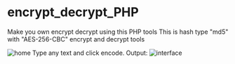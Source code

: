 # encrypt_decrypt_PHP
Make you own encrypt decrypt using this PHP tools
This is hash type "md5" with "AES-256-CBC" encrypt and decrypt tools


![home](https://user-images.githubusercontent.com/16277392/120870410-b408da00-c5ba-11eb-987b-3f1aff7af6e8.png)
Type any text and click encode. Output:
![interface](https://user-images.githubusercontent.com/16277392/120870413-b53a0700-c5ba-11eb-8ad5-b47269b4d68c.png)

